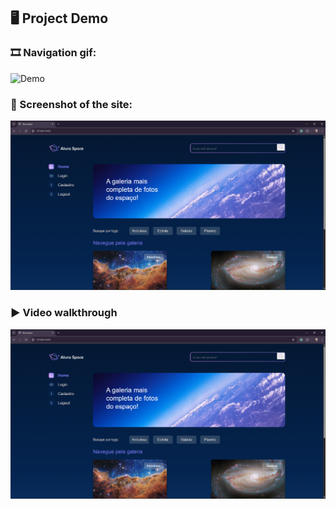 ## 🖥️ Project Demo

### 🎞️ Navigation gif:

![Demo](./assets/demo.gif)

### 📸 Screenshot of the site:

![Homepage](./images/screenshot.png)

### ▶️ Video walkthrough

[![Watch the video](./images/screenshot.png)](https://youtu.be/I9xBv5zg6gU)
